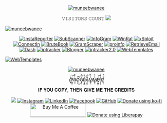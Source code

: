 <p align="center">
<a href="https://muneb.rf.gd"><img title="muneebwanee" src="https://1.bp.blogspot.com/-qC8kV4h_PfU/X8-QgpRi5NI/AAAAAAAAAsU/CMNUn-ACVU0IelXKYHrTTSw0zAeH27fZQCLcBGAsYHQ/s2893/muneebwanee.jpg"></a>
<p align="center"> 
 𝚅𝙸𝚂𝙸𝚃𝙾𝚁𝚂 𝙲𝙾𝚄𝙽𝚃
 <img src="https://profile-counter.glitch.me/muneebwanee/count.svg" />
</p>
<a href="https://github.com/muneebwanee"><img title="muneebwanee" src="https://github-readme-stats.vercel.app/api?username=muneebwanee&bg_color=30,e96443,904e95&title_color=fff&text_color=fff"></a>
</p>
<p align="center">
<a href="https://github.com/muneebwanee/InstaReporter"><img title="InstaReporter" src="https://github-readme-stats.vercel.app/api/pin/?username=muneebwanee&repo=InstaReporter&theme=radical"></a>
<a href="https://github.com/muneebwanee/SubScanner"><img title="SubScanner" src="https://github-readme-stats.vercel.app/api/pin/?username=muneebwanee&repo=SubScanner&theme=vision-friendly-dark"></a>
<a href="https://github.com/muneebwanee/InfoGram"><img title="InfoGram" src="https://github-readme-stats.vercel.app/api/pin/?username=muneebwanee&repo=InfoGram&theme=radical"></a>
<a href="https://github.com/muneebwanee/WinRat"><img title="WinRat" src="https://github-readme-stats.vercel.app/api/pin/?username=muneebwanee&repo=WinRAT&theme=vision-friendly-dark"></a>
<a href="https://github.com/muneebwanee/xSploit"><img title="xSploit" src="https://github-readme-stats.vercel.app/api/pin/?username=muneebwanee&repo=xSploit&theme=radical"></a>
<a href="https://github.com/muneebwanee/ConnectIn"><img title="ConnectIn" src="https://github-readme-stats.vercel.app/api/pin/?username=muneebwanee&repo=ConnectIn&theme=vision-friendly-dark"></a>
<a href="https://github.com/muneebwanee/BruteBook"><img title="BruteBook" src="https://github-readme-stats.vercel.app/api/pin/?username=muneebwanee&repo=BruteBook&theme=radical"></a>
<a href="https://github.com/muneebwanee/GramScraper"><img title="GramScraper" src="https://github-readme-stats.vercel.app/api/pin/?username=muneebwanee&repo=GramScraper&theme=vision-friendly-dark"></a>
<a href="https://github.com/muneebwanee/proinfo"><img title="proinfo" src="https://github-readme-stats.vercel.app/api/pin/?username=muneebwanee&repo=proinfo&theme=radical"></a>
<a href="https://github.com/muneebwanee/RetrieveEmail"><img title="RetrieveEmail" src="https://github-readme-stats.vercel.app/api/pin/?username=muneebwanee&repo=RetrieveEmail&theme=vision-friendly-dark"></a>
 <a href="https://github.com/muneebwanee/Dash"><img title="Dash" src="https://github-readme-stats.vercel.app/api/pin/?username=muneebwanee&repo=Dash&theme=radical"></a>
<a href="https://github.com/muneebwanee/iptracker"><img title="iptracker" src="https://github-readme-stats.vercel.app/api/pin/?username=muneebwanee&repo=iptracker&theme=vision-friendly-dark"></a>
<a href="https://github.com/muneebwanee/Blogger"><img title="Blogger" src="https://github-readme-stats.vercel.app/api/pin/?username=muneebwanee&repo=Blogger&theme=radical"></a>
<a href="https://github.com/muneebwanee/iptracker2.0"><img title="iptracker2.0" src="https://github-readme-stats.vercel.app/api/pin/?username=muneebwanee&repo=iptracker2.0&theme=vision-friendly-dark"></a>
<a href="https://github.com/muneebwanee/WebTemplates"><img title="WebTemplates" src="https://github-readme-stats.vercel.app/api/pin/?username=muneebwanee&repo=WebTemplates&theme=radical"></a></p>
<a href="https://github.com/muneebwanee/WebTemplates"><img title="WebTemplates" src="https://github-readme-stats.vercel.app/api/pin/?username=muneebwanee&bg_color=30,e96443,904e95&title_color=fff&text_color=fff"></a></p>




<p align="center">
<a href="https://github.com/muneebwanee"><img title="muneebwanee" src="https://github-readme-stats.vercel.app/api/top-langs/?username=muneebwanee&layout=compact,php&theme=dark"></a>
</p>

<p align="center"> (̴͙̦̔̀͛P̴̞͇̝̀͛͝R̴̝̫͑͒͒O̸͔͓͐͊̚͜G̵͎̙͉̔͆͝R̴̢͙͇̐͝A̴̡̠̺͌͛͝Ḿ̸͇̘͉̒̓Ḿ̸͇̘͉̒̓É̸̡̫͇́͝R̴͓̝͙͒̾̾)̸̙̝̽͋̈́</p>

<p align="center">
 𝐈𝐅 𝐘𝐎𝐔 𝐂𝐎𝐏𝐘, 𝐓𝐇𝐄𝐍 𝐆𝐈𝐕𝐄 𝐌𝐄 𝐓𝐇𝐄 𝐂𝐑𝐄𝐃𝐈𝐓𝐒 
</p>

<p align="center">
<img src="https://img.shields.io/badge/muneebwanee%20-%231DA1F2.svg?&style=for-the-badge&logo=Twitter&logoColor=white"/>
<a href="https://instagram.com/muneebwanee"><img title="Instagram" src="https://img.shields.io/badge/IG-%40muneebwanee-red?style=for-the-badge&logo=instagram"></a>
<a href="https://linkedin.com/in/muneebwanee"><img title="LinkedIn" src="https://img.shields.io/badge/LinkedIn%20-muneebwanee-orange?colorA=%23ff9696&colorB=%237E7B4E&style=for-the-badge"></a>
<a href="https://m.me/me.muneebwanee"><img title="Facebook" src="https://img.shields.io/badge/Chat-Messenger-blue?style=for-the-badge&logo=messenger"></a>
<a href="https://github.com/muneebwanee"><img title="GitHub" src="https://img.shields.io/badge/Github-Muneeb--Wanee-green?style=for-the-badge&logo=github"></a>
<a href="https://ko-fi.com/muneb"><img alt="Donate using ko-fi" src="https://www.ko-fi.com/img/donate_sm.png"></a>
<a href="https://www.buymeacoffee.com/muneebwanee" target="buymeacoffee"><img src="https://www.buymeacoffee.com/assets/img/custom_images/orange_img.png" alt="Buy Me A Coffee" style="height: 41px !important;width: 174px !important;box-shadow: 0px 3px 2px 0px rgba(190, 190, 190, 0.5) !important;-webkit-box-shadow: 0px 3px 2px 0px rgba(190, 190, 190, 0.5) !important;" ></a>
<a href="https://liberapay.com/muneeb/donate"><img alt="Donate using Liberapay" src="https://liberapay.com/assets/widgets/donate.svg"></a>
</p>
